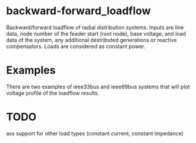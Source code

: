 # backward-forward_loadflow
Backward/forward loadflow of radial distribution systems.
Inputs are line data, node number of the feader start (root node), base voltage, and load data of the system, any additional destributed generations or reactive compensators.
Loads are considered as constant power.

# Examples
There are two examples of ieee33bus and ieee69bus systems that will plot voltage profile of the loadflow results.

# TODO
ass support for other load types (constant current, constant impedance)
